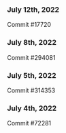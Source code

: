 ### July 12th, 2022

Commit #17720

### July 8th, 2022

Commit #294081

### July 5th, 2022

Commit #314353


### July 4th, 2022

Commit #72281
